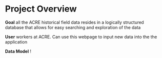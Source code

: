 # Project Overview

**Goal** all the ACRE historical field data resides in a logically structured database that allows for easy searching and exploration of the data

**User** workers at ACRE.
Can use this webpage to input new data into the the application

**Data Model**
!
